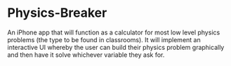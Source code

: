 # Physics-Breaker
An iPhone app that will function as a calculator for most low level physics problems (the type to be found in classrooms). It will implement an interactive UI whereby the user can build their physics problem graphically and then have it solve whichever variable they ask for.
